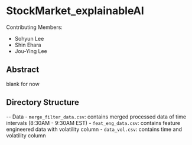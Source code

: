 # StockMarket_explainableAI
Contributing Members: 
- Sohyun Lee
- Shin Ehara
- Jou-Ying Lee

## Abstract
blank for now

## Directory Structure
-- Data
	- `merge_filter_data.csv`: contains merged processed data of time intervals (8:30AM - 9:30AM EST)
	- `feat_eng_data.csv`: contains feature engineered data with volatility column
	- `data_vol.csv`: contains time and volatility column